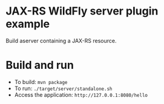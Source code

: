 # JAX-RS WildFly server plugin example

Build aserver containing a JAX-RS resource.

Build and run
=============

* To build: `mvn package`
* To run: `./target/server/standalone.sh`
* Access the application: `http://127.0.0.1:8080/hello`
